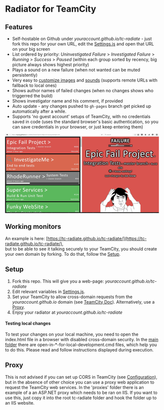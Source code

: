 Radiator for TeamCity
==========
Features
-------------
* Self-hostable on Github under _youraccount.github.io/tc-radiate_ - just fork this repo for your own URL, edit the [Settings.js](./Settings.js) and open that URL on your big screen
* List ordered by priority: _Uninvestigated Failure_ > _Investigated Failure_ > _Running_ > _Success_ > _Paused_ (within each group sorted by recency, big picture always shows highest priority)
* Plays a sound on a new failure (when not wanted can be muted persistently)
* Very easy to <a href="./Content/images/!List.js" target="_blank">customize images</a> and <a href="./Content/sounds/!List.js" target="_blank">sounds</a> (supports remote URLs with fallback to local ones)
* Shows author names of failed changes (when no changes shows who triggerred the build)
* Shows investigator name and his comment, if provided
* Auto update - any changes pushed to `gh-pages` branch get picked up automatically after a while.
* Supports 'no guest account' setups of TeamCity, with no credentials saved in code (uses the standard browser's basic authentication, so you can save credentials in your browser, or just keep entering them)

<img src="screenshot.jpg" width="600" />


Working monitors
-------------
An example is here: [https://tc-radiate.github.io/tc-radiate/](https://tc-radiate.github.io/tc-radiate/),  
but to be able to see it talking securely to your TeamCity, you should create your own domain by forking. To do that, follow the [Setup](#setup).

Setup
-------------
1. Fork this repo. This will give you a web-page: _youraccount.github.io/tc-radiate_
2. Edit relevant variables in [Settings.js](./Settings.js).
2. Set your TeamCity to allow cross-domain requests from the _youraccount.github.io_ domain (see [TeamCity Doc](https://confluence.jetbrains.com/display/TCD10/REST+API#RESTAPI-CORSSupport)). Alternatively, use a [Proxy](#proxy).
3. Enjoy your radiator at _youraccount.github.io/tc-radiate_

#### Testing local changes
To test your changes on your local machine, you need to open the index.html file in a browser with disabled cross-domain security. In the [main folder](./) there are open-in-*-for-local-development.cmd files, which help you to do this. Please read and follow instructions displayed during execution.

Proxy
-----
This is not advised if you can set up CORS in TeamCity (see [Configuration](#configuration)), but in the absence of other choice you can use a proxy web application to request the TeamCity web services. In the 'proxies' folder there is an example of a an ASP.NET proxy which needs to be ran on IIS. If you want to use this, just copy it into the root tc-radiate folder and hook the folder up to an IIS website.
